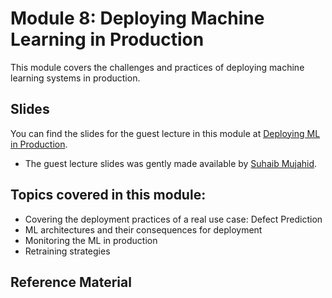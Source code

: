# Module 8: Deploying Machine Learning in Production

This module covers the challenges and practices of deploying machine learning systems in production.

## Slides

You can find the slides for the guest lecture in this module at [Deploying ML in Production](08_deploying_guestlecture_slides.pdf).
- The guest lecture slides was gently made available by [Suhaib Mujahid](https://suhaib.ca/). 

## Topics covered in this module:

- Covering the deployment practices of a real use case: Defect Prediction
- ML architectures and their consequences for deployment 
- Monitoring the ML in production
- Retraining strategies 

## Reference Material

